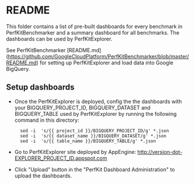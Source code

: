 # README

This folder contains a list of pre-built dashboards for every benchmark in PerfKitBenchmarker and a summary dashboard for all benchmarks. The dashboards can be used by PerfKitExplorer.

See PerfKitBenchmarker [README.md]
(https://github.com/GoogleCloudPlatform/PerfKitBenchmarker/blob/master/README.md)
for setting up PerfKitExplorer and load data into Google BigQuery.

## Setup dashboards
* Once the PerfKitExplorer is deployed, config the the dashboards with your BIGQUERY_PROJECT_ID, BIGQUERY_DATASET and BIGQUERY_TABLE used by PerfKitExplorer by running the following command in this directory:

        sed -i  's/{{ project_id }}/BIGQUERY_PROJECT_ID/g' *.json
        sed -i  's/{{ dataset_name }}/BIGQUERY_DATASET/g' *.json
        sed -i  's/{{ table_name }}/BIGQUERY_TABLE/g' *.json

* Go to PerfKitExplorer site deployed by AppEngine: http://version-dot-EXPLORER_PROJECT_ID.appspot.com
* Click "Upload" button in the "PerfKit Dashboard Administration" to upload the dashboards.

